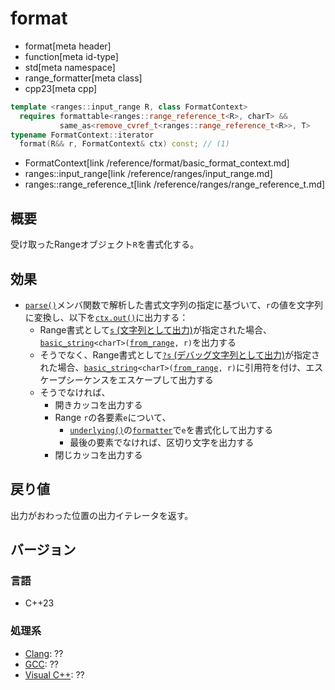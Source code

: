 # format
* format[meta header]
* function[meta id-type]
* std[meta namespace]
* range_formatter[meta class]
* cpp23[meta cpp]

```cpp
template <ranges::input_range R, class FormatContext>
  requires formattable<ranges::range_reference_t<R>, charT> &&
           same_as<remove_cvref_t<ranges::range_reference_t<R>>, T>
typename FormatContext::iterator
  format(R&& r, FormatContext& ctx) const; // (1)
```
* FormatContext[link /reference/format/basic_format_context.md]
* ranges::input_range[link /reference/ranges/input_range.md]
* ranges::range_reference_t[link /reference/ranges/range_reference_t.md]

## 概要
受け取ったRangeオブジェクト`R`を書式化する。


## 効果
- [`parse()`](parse.md)メンバ関数で解析した書式文字列の指定に基づいて、`r`の値を文字列に変換し、以下を[`ctx.out()`](/reference/format/basic_format_context/out.md)に出力する：
    - Range書式として[`s` (文字列として出力)](/reference/format/format.md#range-format-options)が指定された場合、[`basic_string`](/reference/string/basic_string.md)`<charT>(`[`from_range`](/reference/ranges/from_range_t.md.nolink)`, r)`を出力する
    - そうでなく、Range書式として[`?s` (デバッグ文字列として出力)](/reference/format/format.md#range-format-options)が指定された場合、[`basic_string`](/reference/string/basic_string.md)`<charT>(`[`from_range`](/reference/ranges/from_range_t.md.nolink)`, r)`に引用符を付け、エスケープシーケンスをエスケープして出力する
    - そうでなければ、
        - 開きカッコを出力する
        - Range `r`の各要素`e`について、
            - [`underlying()`](underlying.md)の[`formatter`](/reference/format/formatter.md)で`e`を書式化して出力する
            - 最後の要素でなければ、区切り文字を出力する
        - 閉じカッコを出力する


## 戻り値
出力がおわった位置の出力イテレータを返す。


## バージョン
### 言語
- C++23

### 処理系
- [Clang](/implementation.md#clang): ??
- [GCC](/implementation.md#gcc): ??
- [Visual C++](/implementation.md#visual_cpp): ??

